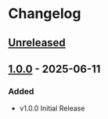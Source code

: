 # Changelog

## [Unreleased]

## [1.0.0] - 2025-06-11

### Added

- v1.0.0 Initial Release

[Unreleased]: https://github.com/JetBrains/intellij-platform-plugin-template/compare/v1.0.0...HEAD
[1.0.0]: https://github.com/JetBrains/intellij-platform-plugin-template/commits/v1.0.0
